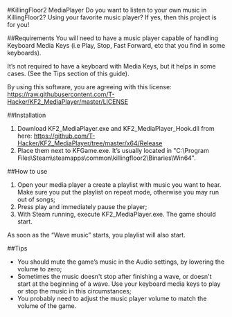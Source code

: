 #KillingFloor2 MediaPlayer
Do you want to listen to your own music in KillingFloor2? Using your favorite music player? If yes, then this project is for you!

##Requirements
You will need to have a music player capable of handling Keyboard Media Keys (i.e Play, Stop, Fast Forward, etc that you find in some keyboards). 

It’s not required to have a keyboard with Media Keys, but it helps in some cases. (See the Tips section of this guide).

By using this software, you are agreeing with this license: https://raw.githubusercontent.com/T-Hacker/KF2_MediaPlayer/master/LICENSE

##Installation
1. Download KF2_MediaPlayer.exe and KF2_MediaPlayer_Hook.dll from here: https://github.com/T-Hacker/KF2_MediaPlayer/tree/master/x64/Release
2. Place them next to KFGame.exe. It’s usually located in "C:\Program Files\Steam\steamapps\common\killingfloor2\Binaries\Win64".

##How to use
1. Open your media player a create a playlist with music you want to hear. Make sure you put the playlist on repeat mode, otherwise you may run out of songs;
2. Press play and immediately pause the player;
3. With Steam running, execute KF2_MediaPlayer.exe. The game should start.

As soon as the “Wave music” starts, you playlist will also start.

##Tips
* You should mute the game’s music in the Audio settings, by lowering the volume to zero;
* Sometimes the music doesn't stop after finishing a wave, or doesn't start at the beginning of a wave. Use your keyboard media keys to play or stop the music in this circumstances;
* You probably need to adjust the music player volume to match the volume of the game.
